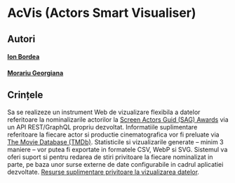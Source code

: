 # AcVis (Actors Smart Visualiser)

## Autori
#### [Ion Bordea](https://github.com/JohnBordea)
#### [Morariu Georgiana](https://github.com/georgianamorariu)

## Crințele
Sa se realizeze un instrument Web de vizualizare flexibila a datelor referitoare la nominalizarile actorilor la [Screen Actors Guid (SAG) Awards](https://www.kaggle.com/datasets/unanimad/screen-actors-guild-awards/data) via un API REST/GraphQL propriu dezvoltat. Informatiile suplimentare referitoare la fiecare actor si productie cinematografica vor fi preluate via [The Movie Database (TMDb)](https://developer.themoviedb.org/docs/getting-started). Statisticile si vizualizarile generate – minim 3 maniere – vor putea fi exportate in formatele CSV, WebP si SVG. Sistemul va oferi suport si pentru redarea de stiri privitoare la fiecare nominalizat in parte, pe baza unor surse externe de date configurabile in cadrul aplicatiei dezvoltate. [Resurse suplimentare privitoare la vizualizarea datelor](https://profs.info.uaic.ro/~andrei.panu/courses/hci/presentations/hci08-DataVisualization.pdf). 
